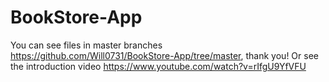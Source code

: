 # BookStore-App
You can see files in master branches https://github.com/Will0731/BookStore-App/tree/master, thank you!
Or see the introduction video https://www.youtube.com/watch?v=rIfgU9YfVFU

